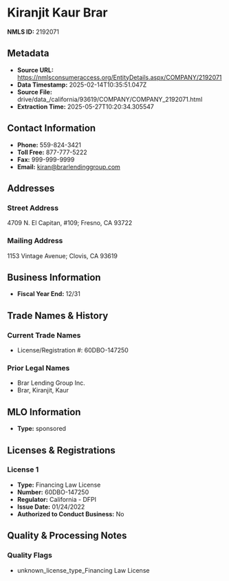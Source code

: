 # Kiranjit Kaur Brar

**NMLS ID:** 2192071

## Metadata
- **Source URL:** https://nmlsconsumeraccess.org/EntityDetails.aspx/COMPANY/2192071
- **Data Timestamp:** 2025-02-14T10:35:51.047Z
- **Source File:** drive/data_/california/93619/COMPANY/COMPANY_2192071.html
- **Extraction Time:** 2025-05-27T10:20:34.305547

## Contact Information
- **Phone:** 559-824-3421
- **Toll Free:** 877-777-5222
- **Fax:** 999-999-9999
- **Email:** kiran@brarlendinggroup.com

## Addresses
### Street Address
4709 N. El Capitan, #109; Fresno, CA 93722

### Mailing Address
1153 Vintage Avenue; Clovis, CA 93619

## Business Information
- **Fiscal Year End:** 12/31

## Trade Names & History
### Current Trade Names
- License/Registration #: 60DBO-147250

### Prior Legal Names
- Brar Lending Group Inc.
- Brar, Kiranjit, Kaur

## MLO Information
- **Type:** sponsored

## Licenses & Registrations

### License 1
- **Type:** Financing Law License
- **Number:** 60DBO-147250
- **Regulator:** California - DFPI
- **Issue Date:** 01/24/2022
- **Authorized to Conduct Business:** No

## Quality & Processing Notes
### Quality Flags
- unknown_license_type_Financing Law License
